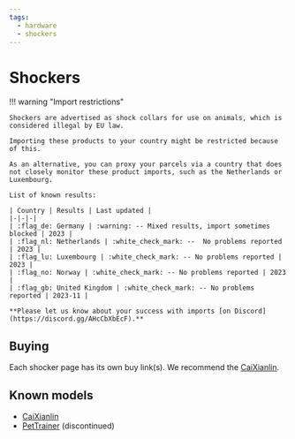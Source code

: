 ```yaml
---
tags:
  - hardware
  - shockers
---
```


# Shockers

!!! warning "Import restrictions"

    Shockers are advertised as shock collars for use on animals, which is considered illegal by EU law.
    
    Importing these products to your country might be restricted because of this.

    As an alternative, you can proxy your parcels via a country that does not closely monitor these product imports, such as the Netherlands or Luxembourg.

    List of known results:

    | Country | Results | Last updated |
    |-|-|-|
    | :flag_de: Germany | :warning: -- Mixed results, import sometimes blocked | 2023 |
    | :flag_nl: Netherlands | :white_check_mark: --  No problems reported | 2023 |
    | :flag_lu: Luxembourg | :white_check_mark: -- No problems reported | 2023 |
    | :flag_no: Norway | :white_check_mark: -- No problems reported | 2023 |
    | :flag_gb: United Kingdom | :white_check_mark: -- No problems reported | 2023-11 |

    **Please let us know about your success with imports [on Discord](https://discord.gg/AHcCbXbEcF).**

## Buying

Each shocker page has its own buy link(s). We recommend the [CaiXianlin](caixianlin.md).

## Known models

- [CaiXianlin](caixianlin.md)
- [PetTrainer](pettrainer.md) (discontinued)
